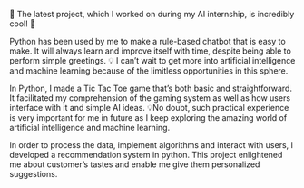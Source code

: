 🚀 The latest project, which I worked on during my AI internship, is incredibly cool! 🚀

Python has been used by me to make a rule-based chatbot that is easy to make. It will always learn and improve itself with time, despite being able to perform simple greetings.
💡 I can’t wait to get more into artificial intelligence and machine learning because of the limitless opportunities in this sphere.


In Python, I made a Tic Tac Toe game that’s both basic and straightforward. It facilitated my comprehension of the gaming system as well as how users interface with it and simple AI ideas.
💡No doubt, such practical experience is very important for me in future as I keep exploring the amazing world of artificial intelligence and machine learning.


In order to process the data, implement algorithms and interact with users, I developed a recommendation system in python. 
This project enlightened me about customer’s tastes and enable me give them personalized suggestions.
